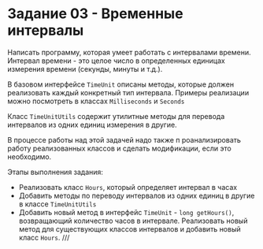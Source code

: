 # Задание 03 - Временные интервалы

Написать программу, которая умеет работать с интервалами времени. Интервал времени - это целое число в определенных единицах
измерения времени (секунды, минуты и т.д.).

В базовом интерфейсе `TimeUnit` описаны методы, которые должен реализовать каждый конкретный тип интервала.
Примеры реализации можно посмотреть в классах `Milliseconds` и `Seconds`

Класс `TimeUnitUtils` содержит утилитные методы для перевода интервалов из одних единиц измерения в другие.

В процессе работы над этой задачей надо также п
роанализировать работу реализованных классов и сделать модификации, если это необходимо.

Этапы выполнения задания:
* Реализовать класс `Hours`, который определяет интервал в часах
* Добавить методы по переводу интервалов из одних единиц в другие в классе `TimeUnitUtils`
* Добавить новый метод в интерфейс `TimeUnit` - `long getHours()`, возвращающий количество часов в интервале. Реализовать новый метод для существующих классов интервалов и добавить новый класс `Hours`.
///